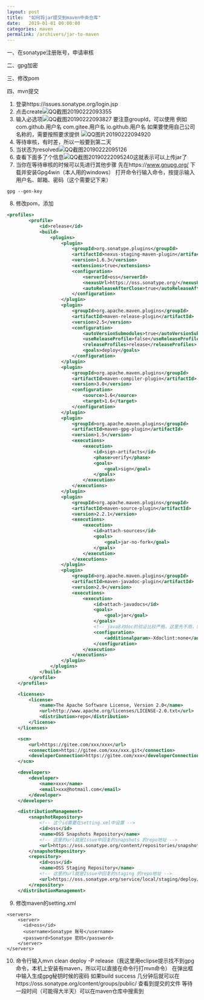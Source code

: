 ```yaml
---
layout: post
title:  "如何将jar提交到maven中央仓库"
date:   2019-01-01 00:00:00
categories: maven
permalink: /archivers/jar-to-maven
---
```


一、在sonatype注册账号，申请审核

二、gpg加密

三、修改pom

四、mvn提交

<!--more-->

1. 登录https://issues.sonatype.org/login.jsp
2. 点击create![QQ截图20190222093355](/img/2019-01-01-maven/QQ截图20190222093355.png)
3. 输入必选项![QQ截图20190222093827](/img/2019-01-01-maven/QQ截图20190222093827.png)
     要注意groupId，可以使用
     例如com.github.用户名
     com.gitee.用户名
     io.github.用户名
     如果要使用自己公司名称的，需要按照要求提供
     ![QQ图片20190222094920](/img/2019-01-01-maven/QQ图片20190222094920.png)
4. 等待审核，有时差，所以一般要到第二天
5. 当状态为resolved![QQ截图20190222095126](/img/2019-01-01-maven/QQ截图20190222095126.png)
6. 查看下面多了个信息![QQ截图20190222095240](/img/2019-01-01-maven/QQ截图20190222095240.png)这就表示可以上传jar了
7. 当你在等待审核的时候可以先进行其他步骤
     先在https://www.gnupg.org/ 下载并安装Gpg4win（本人用的windows）
     打开命令行输入命令，按提示输入用户名、邮箱、密码（这个需要记下来）
```
gpg --gen-key
```
8. 修改pom，添加
```xml
<profiles>
		<profile>
			<id>release</id>
			<build>
				<plugins>
					<plugin>
						<groupId>org.sonatype.plugins</groupId>
						<artifactId>nexus-staging-maven-plugin</artifactId>
						<version>1.6.3</version>
						<extensions>true</extensions>
						<configuration>
							<serverId>oss</serverId>
							<nexusUrl>https://oss.sonatype.org/</nexusUrl>
							<autoReleaseAfterClose>true</autoReleaseAfterClose>
						</configuration>
					</plugin>
					<plugin>
						<groupId>org.apache.maven.plugins</groupId>
						<artifactId>maven-release-plugin</artifactId>
						<version>2.5</version>
						<configuration>
							<autoVersionSubmodules>true</autoVersionSubmodules>
							<useReleaseProfile>false</useReleaseProfile>
							<releaseProfiles>release</releaseProfiles>
							<goals>deploy</goals>
						</configuration>
					</plugin>
					<plugin>
						<groupId>org.apache.maven.plugins</groupId>
						<artifactId>maven-compiler-plugin</artifactId>
						<version>3.0</version>
						<configuration>
							<source>1.6</source>
							<target>1.6</target>
						</configuration>
					</plugin>
					<plugin>
						<groupId>org.apache.maven.plugins</groupId>
						<artifactId>maven-gpg-plugin</artifactId>
						<version>1.5</version>
						<executions>
							<execution>
								<id>sign-artifacts</id>
								<phase>verify</phase>
								<goals>
									<goal>sign</goal>
								</goals>
							</execution>
						</executions>
					</plugin>
					<plugin>
						<groupId>org.apache.maven.plugins</groupId>
						<artifactId>maven-source-plugin</artifactId>
						<version>2.2.1</version>
						<executions>
							<execution>
								<id>attach-sources</id>
								<goals>
									<goal>jar-no-fork</goal>
								</goals>
							</execution>
						</executions>
					</plugin>
					<plugin>
						<groupId>org.apache.maven.plugins</groupId>
						<artifactId>maven-javadoc-plugin</artifactId>
						<version>2.9</version>
						<executions>
							<execution>
								<id>attach-javadocs</id>
								<goals>
									<goal>jar</goal>
								</goals>
								<!-- java8对doc的验证比较严格，这里先不用，需要的把下面注释掉 -->
								<configuration>
									<additionalparam>-Xdoclint:none</additionalparam>
								</configuration>
							</execution>
						</executions>
					</plugin>
				</plugins>
			</build>
		</profile>
	</profiles>

    <licenses>
		<license>
			<name>The Apache Software License, Version 2.0</name>
			<url>http://www.apache.org/licenses/LICENSE-2.0.txt</url>
			<distribution>repo</distribution>
		</license>
	</licenses>

	<scm>
		<url>https://gitee.com/xxx/xxx</url>
		<connection>https://gitee.com/xxx/xxx.git</connection>
		<developerConnection>https://gitee.com/xxx</developerConnection>
	</scm>

	<developers>
		<developer>
			<name>xxx</name>
			<email>xxx@hotmail.com</email>
		</developer>
	</developers>

	<distributionManagement>
		<snapshotRepository>
			<!-- 这个id需要在setting.xml中设置 -->
			<id>oss</id>
			<name>OSS Snapshots Repository</name>
			<!-- 这里的url就是Issue中回复的snapshots 的repo地址 -->
			<url>https://oss.sonatype.org/content/repositories/snapshots</url>
		</snapshotRepository>
		<repository>
			<id>oss</id>
			<name>OSS Staging Repository</name>
			<!-- 这里的url就是Issue中回复的staging 的repo地址 -->
			<url>https://oss.sonatype.org/service/local/staging/deploy/maven2</url>
		</repository>
	</distributionManagement>
```
9. 修改maven的setting.xml

```
<servers>
    <server>
      <id>oss</id>
      <username>Sonatype 账号</username>
      <password>Sonatype 密码</password>
    </server>
</servers>
```
10. 命令行输入mvn clean deploy -P release（我这里用eclipse提示找不到gpg命令，本机上安装有maven，所以可以直接在命令行打mvn命令）
    在弹出框中输入生成gpg秘钥时候的密码
    如果build success
    几分钟后就可以在https://oss.sonatype.org/content/groups/public/ 查看到提交的文件
    等待一段时间（可能得大半天）可以在maven仓库中搜索到